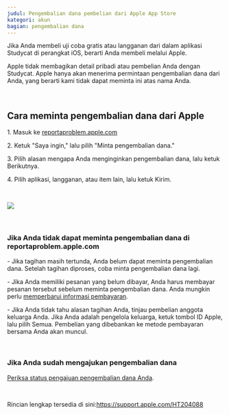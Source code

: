 ```yaml
---
judul: Pengembalian dana pembelian dari Apple App Store
kategori: akun
bagian: pengembalian dana
---
```

Jika Anda membeli uji coba gratis atau langganan dari dalam aplikasi Studycat di perangkat iOS, berarti Anda membeli melalui Apple. 

Apple tidak membagikan detail pribadi atau pembelian Anda dengan Studycat. Apple hanya akan menerima permintaan pengembalian dana dari Anda, yang berarti kami tidak dapat meminta ini atas nama Anda.

 

## Cara meminta pengembalian dana dari Apple

1\. Masuk ke [reportaproblem.apple.com](https://reportaproblem.apple.com/)

2\. Ketuk "Saya ingin," lalu pilih "Minta pengembalian dana."

3\. Pilih alasan mengapa Anda menginginkan pengembalian dana, lalu ketuk Berikutnya.

4\. Pilih aplikasi, langganan, atau item lain, lalu ketuk Kirim.

 

​![](/attachments/token/EIRFxjZzzik6OVcPJeEE4MFaP/?name=ios14-iphone-12-pro-safari-report-a-problem.png)​

 

### Jika Anda tidak dapat meminta pengembalian dana di reportaproblem.apple.com

\- Jika tagihan masih tertunda, Anda belum dapat meminta pengembalian dana. Setelah tagihan diproses, coba minta pengembalian dana lagi.

\- Jika Anda memiliki pesanan yang belum dibayar, Anda harus membayar pesanan tersebut sebelum meminta pengembalian dana. Anda mungkin perlu [memperbarui informasi pembayaran](https://support.apple.com/kb/HT201266).

\- Jika Anda tidak tahu alasan tagihan Anda, tinjau pembelian anggota keluarga Anda. Jika Anda adalah pengelola keluarga, ketuk tombol ID Apple, lalu pilih Semua. Pembelian yang dibebankan ke metode pembayaran bersama Anda akan muncul.

 

### Jika Anda sudah mengajukan pengembalian dana

[Periksa status pengajuan pengembalian dana Anda](https://support.apple.com/kb/HT210904).

 
 

Rincian lengkap tersedia di sini:<https://support.apple.com/HT204088>